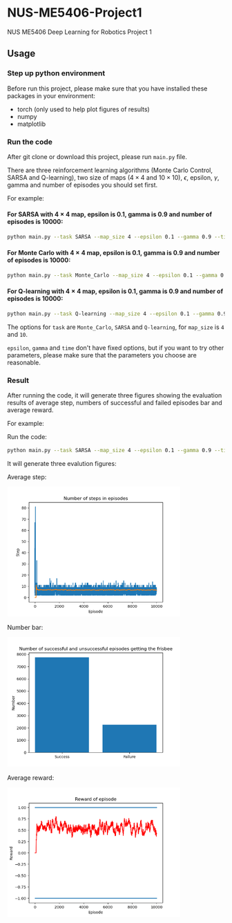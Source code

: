 # NUS-ME5406-Project1

NUS ME5406 Deep Learning for Robotics Project 1

## Usage

### Step up python environment

Before run this project, please make sure that you have installed these packages in your environment:

- torch (only used to help plot figures of results)
- numpy
- matplotlib

### Run the code

After git clone or download this project, please run `main.py` file.

There are three reinforcement learning algorithms (Monte Carlo Control, SARSA and Q-learning), two size of maps ($4 \times 4$ and $10\times 10$), $\epsilon$, epsilon, $\gamma$, gamma and number of episodes you should set first. 

For example:

#### For SARSA with $4\times 4$ map, epsilon is 0.1, gamma is 0.9 and number of episodes is 10000:

```bash
python main.py --task SARSA --map_size 4 --epsilon 0.1 --gamma 0.9 --time 10000
```

#### For Monte Carlo with $4\times 4$ map, epsilon is 0.1, gamma is 0.9 and number of episodes is 10000:

```bash
python main.py --task Monte_Carlo --map_size 4 --epsilon 0.1 --gamma 0.9 --time 10000
```

#### For Q-learning with $4\times 4$ map, epsilon is 0.1, gamma is 0.9 and number of episodes is 10000:

```bash
python main.py --task Q-learning --map_size 4 --epsilon 0.1 --gamma 0.9 --time 10000
```

The options for `task` are `Monte_Carlo`, `SARSA` and `Q-learning`, for `map_size` is `4` and `10`. 

`epsilon`, `gamma` and `time` don't have fixed options, but if you want to try other parameters, please make sure that the parameters you choose are reasonable. 

### Result

After running the code, it will generate three figures showing the evaluation results of average step, numbers of successful and failed episodes bar and average reward.

For example: 

Run the code:

```bash
python main.py --task SARSA --map_size 4 --epsilon 0.1 --gamma 0.9 --time 10000
```

It will generate three evalution figures:

Average step:

<img src="./figures/step.png" alt="isolated" width="400"/>

Number bar:

<img src="./figures/bar.png" alt="isolated" width="400"/>

Average reward:

<img src="./figures/reward.png" alt="isolated" width="400"/>